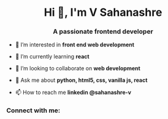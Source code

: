 <h1 align="center">Hi 👋, I'm V Sahanashre</h1>
<h3 align="center">A passionate frontend developer</h3>

- 🔭 I’m interested in **front end web development**

- 🌱 I’m currently learning **react**

- 👯 I’m looking to collaborate on **web development**

- 💬 Ask me about **python, html5, css, vanilla js, react**

- 📫 How to reach me **linkedin @sahanashre-v**

<h3 align="left">Connect with me:</h3>
<p align="left">
</p>
